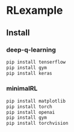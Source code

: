 # RLexample

## Install

### deep-q-learning
```bash
pip install tenserflow
pip install gym
pip install keras
```

### minimalRL
```bash
pip install matplotlib
pip install torch
pip install openai
pip install gym
pip install torchvision
```
